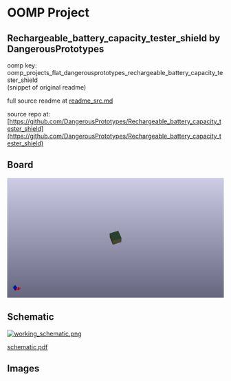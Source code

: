 # OOMP Project  
## Rechargeable_battery_capacity_tester_shield  by DangerousPrototypes  
  
oomp key: oomp_projects_flat_dangerousprototypes_rechargeable_battery_capacity_tester_shield  
(snippet of original readme)  
  
  
  full source readme at [readme_src.md](readme_src.md)  
  
source repo at: [https://github.com/DangerousPrototypes/Rechargeable_battery_capacity_tester_shield](https://github.com/DangerousPrototypes/Rechargeable_battery_capacity_tester_shield)  
## Board  
  
[![working_3d.png](working_3d_600.png)](working_3d.png)  
## Schematic  
  
[![working_schematic.png](working_schematic_600.png)](working_schematic.png)  
  
[schematic pdf](working_schematic.pdf)  
## Images  
